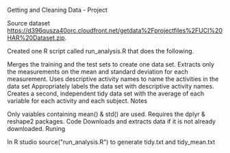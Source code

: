 Getting and Cleaning Data - Project

Source dataset https://d396qusza40orc.cloudfront.net/getdata%2Fprojectfiles%2FUCI%20HAR%20Dataset.zip.

Created one R script called run_analysis.R that does the following.

Merges the training and the test sets to create one data set.
Extracts only the measurements on the mean and standard deviation for each measurement.
Uses descriptive activity names to name the activities in the data set
Appropriately labels the data set with descriptive activity names.
Creates a second, independent tidy data set with the average of each variable for each activity and each subject.
Notes

Only vaiables containing mean() & std() are used.
Requires the dplyr & reshape2 packages.
Code Downloads and extracts data if it is not already downloaded.
Runing

In R studio source("run_analysis.R") to generate tidy.txt and tidy_mean.txt
